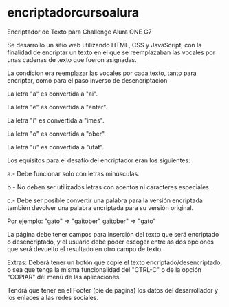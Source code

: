 # encriptadorcursoalura
Encriptador de Texto para Challenge Alura ONE G7

Se desarrolló un sitio web utilizando HTML, CSS y JavaScript, con la finalidad de encriptar un texto en el que se reemplazaban las vocales por unas cadenas de texto que fueron asignadas. 

La condicion era reemplazar las vocales por cada texto, tanto para encriptar, como para el paso inverso de desencriptacion

La letra "a" es convertida a "ai".

La letra "e" es convertida a "enter".

La letra "i" es convertida a "imes".

La letra "o" es convertida a "ober".

La letra "u" es convertida a "ufat".


Los equisitos para el desafío del encriptador eran los siguientes:

a.- Debe funcionar solo con letras minúsculas.

b.- No deben ser utilizados letras con acentos ni caracteres especiales.

c.- Debe ser posible convertir una palabra para la versión encriptada también devolver una palabra encriptada para su versión original.

Por ejemplo:
"gato" => "gaitober"
gaitober" => "gato"


La página debe tener campos para inserción del texto que será encriptado o desencriptado, y el usuario debe poder escoger entre as dos opciones que será devuelto el resultado en otro campo de texto.

Extras:
Deberá tener un botón que copie el texto encriptado/desencriptado, o sea que tenga la misma funcionalidad del "CTRL-C" o de la opción "COPIAR" del menú de las aplicaciones.

Tendrá que tener en el Footer (pie de página) los datos del desarrollador y los enlaces a las redes sociales. 



